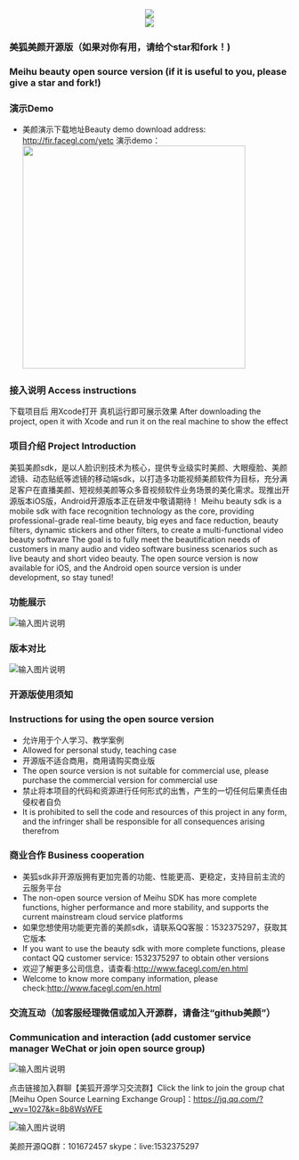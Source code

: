 <div align=center><img src="https://images.gitee.com/uploads/images/2021/0807/140824_628c2001_9236797.png" /></div>
<div align=center><img src="https://images.gitee.com/uploads/images/2021/0807/140839_fa112ac1_9236797.png" /></div>

### 美狐美颜开源版（如果对你有用，请给个star和fork！)
### Meihu beauty open source version (if it is useful to you, please give a star and fork!)

### 演示Demo
- 美颜演示下载地址Beauty demo download address: <a target="_blank" href="http://fir.facegl.com/yetc">http://fir.facegl.com/yetc</a>
演示demo：<img src="https://images.gitee.com/uploads/images/2021/0611/133433_ea131003_2073279.png" width="400"/>

### 接入说明 Access instructions
下载项目后 用Xcode打开 真机运行即可展示效果
After downloading the project, open it with Xcode and run it on the real machine to show the effect

### 项目介绍 Project Introduction
美狐美颜sdk，是以人脸识别技术为核心，提供专业级实时美颜、大眼瘦脸、美颜滤镜、动态贴纸等滤镜的移动端sdk，以打造多功能视频美颜软件为目标，充分满足客户在直播美颜、短视频美颜等众多音视频软件业务场景的美化需求。现推出开源版本iOS版，Android开源版本正在研发中敬请期待！
Meihu beauty sdk is a mobile sdk with face recognition technology as the core, providing professional-grade real-time beauty, big eyes and face reduction, beauty filters, dynamic stickers and other filters, to create a multi-functional video beauty software The goal is to fully meet the beautification needs of customers in many audio and video software business scenarios such as live beauty and short video beauty. The open source version is now available for iOS, and the Android open source version is under development, so stay tuned!

### 功能展示

![输入图片说明](https://github.com/zhanghao5683934/Meihu-FaceBeauty-Live/blob/main/meihumeiyan.png?raw=true)

### 版本对比
![输入图片说明](https://gitee.com/MeiHuSDK/meihu-meiyan/raw/master/QQ%E5%9B%BE%E7%89%8720220323170228.png)

### 开源版使用须知
### Instructions for using the open source version

- 允许用于个人学习、教学案例
- Allowed for personal study, teaching case
- 开源版不适合商用，商用请购买商业版
- The open source version is not suitable for commercial use, please purchase the commercial version for commercial use
- 禁止将本项目的代码和资源进行任何形式的出售，产生的一切任何后果责任由侵权者自负
- It is prohibited to sell the code and resources of this project in any form, and the infringer shall be responsible for all consequences arising therefrom

### 商业合作 Business cooperation
* 美狐sdk非开源版拥有更加完善的功能、性能更高、更稳定，支持目前主流的云服务平台
* The non-open source version of Meihu SDK has more complete functions, higher performance and more stability, and supports the current mainstream cloud service platforms
* 如果您想使用功能更完善的美颜sdk，请联系QQ客服：1532375297，获取其它版本
* If you want to use the beauty sdk with more complete functions, please contact QQ customer service: 1532375297 to obtain other versions
* 欢迎了解更多公司信息，请查看:http://www.facegl.com/en.html
* Welcome to know more company information, please check:http://www.facegl.com/en.html

### 交流互动（加客服经理微信或加入开源群，请备注“github美颜”）
### Communication and interaction (add customer service manager WeChat or join open source group)
![输入图片说明](https://edu-qiniu.sdwanyue.com/admin/20220825/bc6a6a62e404104b23a8fa064305e47e.jpg "wxer1.png")


点击链接加入群聊【美狐开源学习交流群】Click the link to join the group chat [Meihu Open Source Learning Exchange Group]：https://jq.qq.com/?_wv=1027&k=8b8WsWFE

![输入图片说明](https://images.gitee.com/uploads/images/2021/0916/173830_95d0c197_9236797.png "美狐开源学习交流群群聊二维码.png")

美颜开源QQ群：101672457 
skype：live:1532375297


